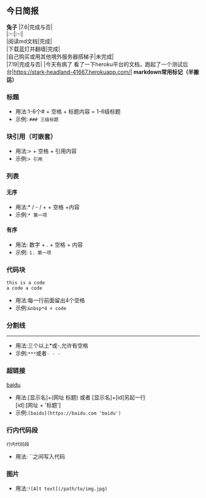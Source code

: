 ## 今日简报
**兔子** 
|7.6|完成与否|   
|:-:|:-:|  
|阅读md文档|完成|  
|下载蓝灯并翻墙|完成|  
|自己购买或用其他境外服务器搭梯子|未完成|   
|7.19|完成与否|
|今天有病了 看了一下heroku平台的文档，跑起了一个测试后台|https://stark-headland-41667.herokuapp.com/|
**markdown常用标记（半搬运）**  
### 标题  
* 用法:1-6个# + 空格 + 标题内容 = 1-6级标题
* 示例:
`### 三级标题`
### 块引用（可嵌套）
* 用法:> + 空格 + 引用内容
* 示例:`> 引用`
### 列表
#### 无序
* 用法:* / - / + + 空格 +内容
* 示例:`* 第一项`
#### 有序
* 用法: 数字 + . + 空格 + 内容
* 示例: `1. 第一项`
### 代码块
    this is a code
    a code a code
* 用法:每一行前面留出4个空格
* 示例:`&nbsp*4 + code`
### 分割线
***
* 用法:三个以上*或-,允许有空格
* 示例:`***`或者`- - -`
### 超链接
[baidu](https://www.baidu.com 'baidu')
* 用法:[显示名]+(网址 标题) 或者 [显示名]+[id]另起一行  
[id]:[网址 + '标题']
* 示例:`[baidu](https://baidu.com 'baidu')`
### 行内代码段
`行内代码段`
* 用法: ``之间写入代码
### 图片
* 用法:`![Alt text](/path/to/img.jpg)`